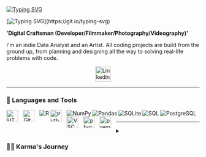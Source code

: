 <!--
**karma-gits/karma-gits** is a ✨ _special_ ✨ repository because its `README.md` (this file) appears on your GitHub profile.

Here are some ideas to get you started:

- 🔭 I’m currently working on ...
- 🌱 I’m currently learning ...
- 👯 I’m looking to collaborate on ...
- 🤔 I’m looking for help with ...
- 💬 Ask me about ...
- 📫 How to reach me: ...
- 😄 Pronouns: ...
- ⚡ Fun fact: ...
-->
[![Typing SVG](https://readme-typing-svg.demolab.com?font=Fira+Code&weight=800&size=30&duration=1&pause=1000&color=7FC3C0&repeat=false&width=435&lines=%E2%9C%A8+Karma+The+Analyst)](https://git.io/typing-svg)

[![Typing SVG](https://readme-typing-svg.demolab.com?font=Fira+Code&pause=1000&color=CFB845&width=435&lines=Always+learning+.+.+.)](https://git.io/typing-svg)

**'Digital Craftsman (Developer/Filmmaker/Photography/Videography)'**

I'm an indie Data Analyst and an Artist. All coding projects are build from the ground up, from planning and designing all the way to solving real-life problems with code. 
<br />
<!-- Social icons section -->

 <p align="center">
<a href="https://www.linkedin.com/in/karmag"> <img width="40px" alt="Linkedin" title="Linkedin" src="https://cdn.jsdelivr.net/gh/devicons/devicon/icons/linkedin/linkedin-original.svg"/></a>
 </p>
 
 <!--
 <p align="center">
  <a href="https://www.linkedin.com/in/karmag"><img width="32px" alt="Linkedin" title="Linkedin" src="https://i.imgur.com/OXZM1L6.png"/></a>
  &#8287;&#8287;&#8287;&#8287;&#8287;
   <a href="https://dev.to/denvercoder1"><img width="32px" alt="Dev.to" title="DenverCoder1 Dev.to" src="https://i.imgur.com/mVm29vK.png"></a>
  &#8287;&#8287;&#8287;&#8287;&#8287;
  <a href="https://ko-fi.com/jlawrence"><img width="32px" alt="Ko-fi" title="Buy me a coffee" src="https://i.imgur.com/PpLeD3K.png"/></a>
  &#8287;&#8287;&#8287;&#8287;&#8287;
  <a href="http://eyl327.mywebcommunity.org/promos/"><img width="32px" alt="Free Stuff" title="Free gifts for you" src="https://i.imgur.com/0uVwkoZ.png"/></a>
</p>
<br/> -->

---

### 🧰 Languages and Tools

<img align="left" alt="HTML" width="30px" style="padding-right:10px;" src="https://cdn.jsdelivr.net/gh/devicons/devicon/icons/html5/html5-plain.svg" />
<img align="left" alt="GitHub" width="30px" style="padding-right:10px;" src="https://cdn.jsdelivr.net/gh/devicons/devicon/icons/github/github-original.svg" />
<img align="left" alt="R" src="https://img.shields.io/badge/R-276DC3.svg?logo=r&logoColor=white">
<img align="left" alt="Python" width="30px" style="padding-right:10px;" src="https://cdn.jsdelivr.net/gh/devicons/devicon/icons/python/python-plain.svg" />
<img align="left" alt="NumPy" src="https://img.shields.io/badge/Numpy-013243.svg?logo=numpy&logoColor=white"/>
<img align="left" alt="Pandas" src="https://img.shields.io/badge/Pandas-150458.svg?logo=pandas&logoColor=white"/>
<img align="left" alt="SQLite" src ="https://img.shields.io/badge/SQLite-07405e.svg?logo=sqlite&logoColor=white"/>
<img align="left" alt="SQL"src="https://custom-icon-badges.demolab.com/badge/SQL-025E8C.svg?logo=database&logoColor=white"/>
<img align="left" alt="PostgreSQL" src ="https://img.shields.io/badge/PostgreSQL-316192.svg?logo=postgresql&logoColor=white">
<img align="left" alt="VSCode" width="30px" style="padding-right:10px;" src="https://cdn.jsdelivr.net/gh/devicons/devicon/icons/vscode/vscode-original.svg" />  
<img align="left" alt="photoshop" width="30px" style="padding-right:10px;" src="https://cdn.jsdelivr.net/gh/devicons/devicon/icons/photoshop/photoshop-plain.svg" />
<img align="left" alt="premierepro" width="30px" style="padding-right:10px;" src="https://cdn.jsdelivr.net/gh/devicons/devicon/icons/premierepro/premierepro-plain.svg"/><!-- <img align="left" alt="text" width="30px" style="padding-right:10px;" src=" " /> --->
<br />

---

<details>
 <summary><h3>👨‍💻 Karma's Journey</h3></summary>
   For more visit my
 <li> https://www.linkedin.com/in/karmag
 <li> https://public.tableau.com/app/profile/karma.tabs       
